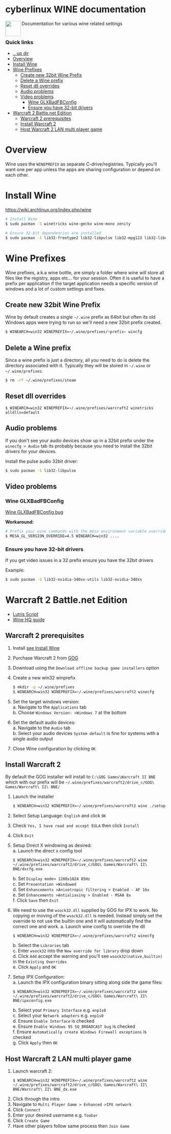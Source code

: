 cyberlinux WINE documentation
====================================================================================================
<img align="left" width="48" height="48" src="../art/logo_256x256.png">
Documentation for various wine related settings
<br><br>

### Quick links
* [.. up dir](..)
* [Overview](#overview)
* [Install Wine](#install-wine)
* [Wine Prefixes](#wine-prefixes)
  * [Create new 32bit Wine Prefix](#create-new-32bit-wine-prefix)
  * [Delete a Wine prefix](#delete-a-wine-prefix)
  * [Reset dll overrides](#reset-dll-overrides)
  * [Audio problems](#audio-problems)
  * [Video problems](#video-problems)
    * [Wine GLXBadFBConfig](#wine-glxbadfbconfig)
    * [Ensure you have 32-bit drivers](#ensure-you-have-32bit-drivers)
* [Warcraft 2 Battle.net Edition](#warcraft-2-battle-net-edition)
  * [Warcraft 2 prerequisites](#warcraft-2-prerequisites)
  * [Install Warcraft 2](#install-warcraft-2)
  * [Host Warcraft 2 LAN multi player game](#host-warcraft2-lan-multi-player-game)

# Overview <a name="overview"/></a>
Wine uses the `WINEPREFIX` as separate C-drive/registries. Typically you'll want one per app unless
the apps are sharing configuration or depend on each other.

# Install Wine <a name="install-wine"/></a>
https://wiki.archlinux.org/index.php/wine

```bash
# Install Wine
$ sudo pacman -S winetricks wine-gecko wine-mono zenity

# Ensure 32-bit dependencies are installed
$ sudo pacman -S lib32-freetype2 lib32-libpulse lib32-mpg123 lib32-libusb
```

# Wine Prefixes <a name="wine-prefixes"/></a>
Wine prefixes, a.k.a wine bottle, are simply a folder where wine will store all files like the
registry, apps etc... for your session. Often it is useful to have a prefix per application if the
target application needs a specific version of windows and a lot of custom settings and fixes.

## Create new 32bit Wine Prefix <a name="createa-a-new-32bit-wine-prefix"/></a>
Wine by default creates a single `~/.wine` prefix as 64bit but often its old Windows apps were trying
to run so we'll need a new 32bit prefix created.

```bash
$ WINEARCH=win32 WINEPREFIX=~/.wine/prefixes/<prefix> wincfg
```

## Delete a Wine prefix <a name="delete-a-wine-prefix"/></a>
Since a wine prefix is just a directory, all you need to do is delete the directory associated with
it. Typically they will be stored in `~/.wine` or `~/.wine/prefixes`.

```bash
$ rm -rf ~/.wine/prefixes/steam
```

## Reset dll overrides <a name="reset-dll-overrides"/></a>
```
$ WINEARCH=win32 WINEPREFIX=~/.wine/prefixes/warcraft2 winetricks alldlls=default
```

## Audio problems <a name="audio-problems"/></a>
If you don't see your audio devices show up in a 32bit prefix under the `winecfg > Audio` tab its
probably because you need to install the 32bit drivers for your devices.

Install the pulse audio 32bit driver:
```bash
$ sudo pacman -S lib32-libpulse
```

## Video problems <a name="video-problems"/></a>

### Wine GLXBadFBConfig <a name="wine-glxbadfbconfig"/></a>
[Wine GLXBadFBConfig bug](https://bugs.winehq.org/show_bug.cgi?id=50859#c11)

**Workaround:**
```bash
# Prefix your wine commands with the mesa environment variable override
$ MESA_GL_VERSION_OVERRIDE=4.5 WINEARCH=win32 ....
```

### Ensure you have 32-bit drivers <a name="ensure-you-have-32bit-drivers"/></a>
If you get video issues in a 32 prefix ensure you have the 32bit drivers

Example:
```bash
$ sudo pacman -S lib32-nvidia-340xx-utils lib32-nvidia-340xx
```

# Warcraft 2 Battle.net Edition <a name="warcraft-2-battle-net-edition"/></a>

* [Lutris Script](https://lutris.net/games/install/12552/view)
* [Wine HQ guide](https://appdb.winehq.org/objectManager.php?sClass=version&iId=592)

## Warcraft 2 prerequisites <a name="warcraft-2-prerequisites"/></a>
1. Install [see Install Wine](#install-wine)
2. Purchase Warcraft 2 from [GOG](https://www.gog.com)
3. Download using the `Download offline backup game installers` option
4. Create a new win32 winprefix
   ```bash
   $ mkdir -p ~/.wine/prefixes
   $ WINEARCH=win32 WINEPREFIX=~/.wine/prefixes/warcraft2 winecfg
   ```

5. Set the target windows version:  
   a. Navigate to the `Applications` tab  
   b. Choose `Windows Version: >Windows 7` at the bottom  

6. Set the default audio devices:  
   a. Navigate to the `Audio` tab  
   b. Select your audio devices `System default` is fine for systems with a single audio output  

7. Close Wine configuration by clicking `OK`

## Install Warcraft 2 <a name="install-warcraft-2"/></a>
By default the GOG installer will install to `C:\GOG Games\Warcraft II BNE` which with our prefix
will be `~/.wine/prefixes/warcraft2/drive_c/GOG\ Games/Warcraft\ II\ BNE/`

1. Launch the installer
   ```bash
   $ WINEARCH=win32 WINEPREFIX=~/.wine/prefixes/warcraft2 wine ./setup_warcraft_ii_2.02_v4_\(28734\).exe
   ```
2. Select Setup Language: `English` and click `OK`
3. Check `Yes, I have read and accept EULA` then click `Install`
4. Click `Exit`

5. Setup Direct X windowing as desired:  
   a. Launch the direct x config tool  
      ```
      $ WINEARCH=win32 WINEPREFIX=~/.wine/prefixes/warcraft2 wine ~/.wine/prefixes/warcraft2/drive_c/GOG\ Games/Warcraft\ II\ BNE/dxcfg.exe
      ```
   b. Set `Display mode> 1280x1024 85Hz`  
   c. Set `Presentation >Windowed`  
   d. Set `Enhancements >Anisotropic filtering > Enabled - AF 16x`    
   e. Set `Enhancements >Antialiasing > Enabled - MSAA 8x`    
   f. Click `Save` then `Exit`  

6. We need to use the `wsock32.dll` supplied by GOG for IPX to work. No copying or moving of the
   `wsock32.dll` is needed. Instead simply set the override to not use the builtin one and it will
   automatically find the correct one and work. 
   a. Launch wine config to override the dll  
      ```
      $ WINEARCH=win32 WINEPREFIX=~/.wine/prefixes/warcraft2 winecfg
      ```
   b. Select the `Libraries` tab  
   c. Enter `wsock32` into the `New override for library` drop down  
   d. Click `Add` accept the warning and you'll see `wsock32(native,builtin)` in the `Existing Overrides`  
   e. Click `Apply` and `OK`  

7. Setup IPX Configuration:  
   a. Launch the IPX configuration binary sitting along side the game files:
      ```
      $ WINEARCH=win32 WINEPREFIX=~/.wine/prefixes/warcraft2 wine ~/.wine/prefixes/warcraft2/drive_c/GOG\ Games/Warcraft\ II\ BNE/ipxconfig.exe
      ```
   b. Select your `Primary Interface` e.g. `enp1s0`  
   c. Select your `Network adapters` e.g. `enp1s0`  
   d. Ensure `Enable Interface` is checked  
   e. Ensure `Enable Windows 95 SO_BROADCAST bug` is checked  
   f. Ensure `Automatically create Windows Firewall exceptions` is checked  
   g. Click `Apply` then `OK`  

## Host Warcraft 2 LAN multi player game <a name="host-warcraft2-lan-multi-player-game"/></a>
1. Launch warcraft 2:
   ```
   $ WINEARCH=win32 WINEPREFIX=~/.wine/prefixes/warcraft2 wine ~/.wine/prefixes/warcraft2/drive_c/GOG\ Games/Warcraft\ II\ BNE/Warcraft\ II\ BNE_dx.exe
   ```
2. Click through the intro
3. Navigate to `Multi Player Game > Enhanced >IPX network`
4. Click `Connect`
5. Enter your desired username e.g. `foobar`
6. Click `Create Game`
7. Have other players follow same process then `Join Game`

<!-- 
vim: ts=2:sw=2:sts=2
-->
